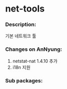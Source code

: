 # net-tools

### Description:
기본 네트워크 툴

### Changes on AnNyung:
1. netstat-nat 1.4.10 추가
2. i18n 지원

### Sub packages:
